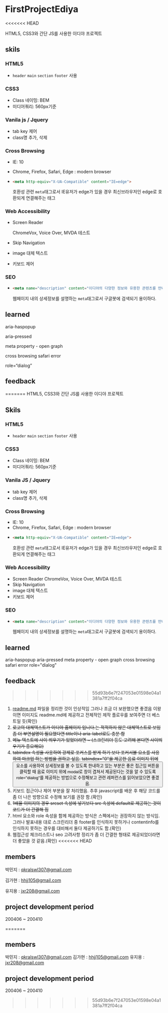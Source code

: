 # FirstProjectEdiya
<<<<<<< HEAD

HTML5, CSS3와 간단 JS를 사용한 이디야 프로젝트



## skils

### HTML5

- `header` `main` `section` `footer` 사용



### CSS3

- Class 네이밍: BEM 
- 미디어쿼리: 560px기준



### Vanila js / Jquery

- tab key 제어 
- class명 추가, 삭제



### Cross Browsing

- IE: 10

- Chrome, Firefox, Safari, Edge : modern browser 

- ```html
  <meta http-equiv="X-UA-Compatible" content="IE=edge"> 
  ```

  호환성 관련 `meta`태그로서 IE유저가 edge가 있을 경우 최신브라우저인 edge로 호환되게 연결해주는 태그



### Web Accessibility

- Screen Reader

  ChromeVox, Voice Over, MVDA 테스트

- Skip Navigation

- image 대체 텍스트

- 키보드 제어



### SEO

- ```html
  <meta name="description" content="이디야의 다양한 정보와 유용한 콘텐츠를 만나보세요.">
  ```

  웹페이지 내의 상세정보를 설명하는 `meta`태그로서 구글봇에 검색되기 용이하다.



## learned

aria-haspopup 

aria-pressed

meta property - open graph

cross browsing safari error

role=“dialog”



## feedback

=======
HTML5, CSS3와 간단 JS를 사용한 이디야 프로젝트
## Skils
### HTML5
- `header` `main` `section` `footer` 사용
### CSS3
- Class 네이밍: BEM 
- 미디어쿼리: 560px기준
### Vanila JS / Jquery
- tab key 제어 
- class명 추가, 삭제
### Cross Browsing
- IE: 10
- Chrome, Firefox, Safari, Edge : modern browser 
- ```html
  <meta http-equiv="X-UA-Compatible" content="IE=edge"> 
  ```
  호환성 관련 `meta`태그로서 IE유저가 edge가 있을 경우 최신브라우저인 edge로 호환되게 연결해주는 태그
### Web Accessibility
- Screen Reader
  ChromeVox, Voice Over, MVDA 테스트
- Skip Navigation
- image 대체 텍스트
- 키보드 제어
### SEO
- ```html
  <meta name="description" content="이디야의 다양한 정보와 유용한 콘텐츠를 만나보세요.">
  ```
  웹페이지 내의 상세정보를 설명하는 `meta`태그로서 구글봇에 검색되기 용이하다.
## learned
aria-haspopup 
aria-pressed
meta property - open graph
cross browsing safari error
role="dialog"
## feedback
>>>>>>> 55d93b6e7f247053e01598e04a1381a7ff2f04ca
1. [readme.md](http://readme.md/) 파일을 정리한 것이 인상적임 그러나 조금 더 보완했으면 좋겠음
   이왕이면 이미지도 readme.md에 제공하고 전체적인 제작 플로우를 보여주면 더 베스트일 듯(확인)
2. ~~로고의 대체텍스트가 이디야 홈페이지 입니다.는 적적하지 않은 대체텍스트로 보임
   좀 더 부연설명이 필요했다면 title이나 aria-label로도 충분 함~~
3. ~~메뉴 텍스트에 사이 띄우기가 있었더라면 ~ (스크린리더 등도 고려해 본다면 사이띄우기가 중요해요)~~
4. ~~tabindex 속성을 사용하여 강제로 포커스를 받게 하기 보다
   포커서블 요소를 사용하여 마크업 하는 방법을 권하고 싶음.~~
   ~~tabindex="0"을 제공한 음료 이미지 뒤에 <button> 요소를 사용하여 상세정보를 볼 수 있도록
   한내하고 있는 부분은 좋은 접근임
   버튼을 클릭할 때 음료 이미지 위에 modal로 창이 겹쳐서 제공된다는 것을 알 수 있도록
   role="dialog"를 제공하는 방법으로 수정해보고 관련 레퍼런스를 읽어보았으면 좋겠음.~~
5. 키보드 접근이나 제어 부분을 잘 처리했음. 추후 javascript를 배운 후 해당 코드를 좀 더 나은 방향으로 수정해 보기를 권장 함.(확인)
6. ~~1배율 이미지의 경우 srcset 속성에 넣기보다 src 속성에 default로 제공하는 것이 코드가 더 간결해 짐~~
7. html 요소와 role 속성을 함께 제공하는 방식은 스펙에서는 권장하지 않는 방식임.그러나 발표내용 대로 스크린리더 중 footer를 인식하지 못하거나 contentinfo를 인식하지 못하는
   경우를 대비해서 둘다 제공하기도 함.(확인)
8. 웹접근성 체크리스트나 seo 고려사항 정리가 좀 더 간결한 형태로 제공되었더라면 더 좋았을 것 같음.(확인)
<<<<<<< HEAD



## members

박민지 : [qkralswl307@gmail.com](mailto:qkralswl307@gmail.com)

김가현 : [hhjj105@gmail.com](hhjj105@gmail.com)

유지용 : [jxr208@gmail.com](mailto:jxr208@gmail.com)



## project development period

200406 ~ 200410

=======
## members
박민지 : [qkralswl307@gmail.com](mailto:qkralswl307@gmail.com)
김가현 : [hhjj105@gmail.com](hhjj105@gmail.com)
유지용 : [jxr208@gmail.com](mailto:jxr208@gmail.com)
## project development period
200406 ~ 200410
>>>>>>> 55d93b6e7f247053e01598e04a1381a7ff2f04ca
